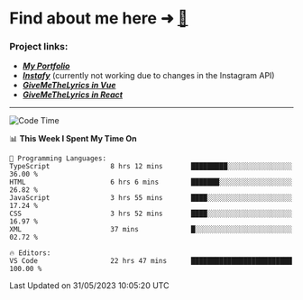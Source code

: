 # Find about me here ➜ [🧑](https://pauabella.dev)

### Project links:
- ***[My Portfolio](https://pauabella.dev)***
- ***[Instafy](https://instafy.me)*** (currently not working due to changes in the Instagram API)
- ***[GiveMeTheLyrics in Vue](https://lyrics.pauabella.dev)***
- ***[GiveMeTheLyrics in React](https://pauabella.dev/GiveMeTheLyrics)***

---
<!--START_SECTION:waka-->
![Code Time](http://img.shields.io/badge/Code%20Time-2%2C186%20hrs%2040%20mins-blue)

📊 **This Week I Spent My Time On** 

```text
💬 Programming Languages: 
TypeScript               8 hrs 12 mins       █████████░░░░░░░░░░░░░░░░   36.00 % 
HTML                     6 hrs 6 mins        ███████░░░░░░░░░░░░░░░░░░   26.82 % 
JavaScript               3 hrs 55 mins       ████░░░░░░░░░░░░░░░░░░░░░   17.24 % 
CSS                      3 hrs 52 mins       ████░░░░░░░░░░░░░░░░░░░░░   16.97 % 
XML                      37 mins             █░░░░░░░░░░░░░░░░░░░░░░░░   02.72 % 

🔥 Editors: 
VS Code                  22 hrs 47 mins      █████████████████████████   100.00 % 
```


 Last Updated on 31/05/2023 10:05:20 UTC
<!--END_SECTION:waka-->
